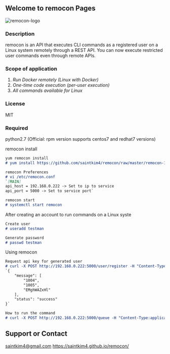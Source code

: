 ## Welcome to remocon Pages
![remocon-logo](https://user-images.githubusercontent.com/43131904/62931121-ba7ffd80-bdf8-11e9-9e5e-4a0e41450247.png)

### Description

remocon is an API that executes CLI commands as a registered user on a Linux system remotely through a REST API.
You can now execute restricted user commands even through remote APIs.

### Scope of application
1. *Run Docker remotely (Linux with Docker)*
2. *One-time code execution (per-user execution)*
3. *All commands available for Linux*

### License
MIT

### Required
python2.7
(Official: rpm version supports centos7 and redhat7 versions)

remocon install
```markdown
yum remocon install
# yum install https://github.com/saintkim4/remocon/raw/master/remocon-1.0.0-1.el7.x86_64.rpm -y

remocon Preferences
# vi /etc/remocon.conf
`[MAIN]
api_host = 192.168.0.222 -> Set to ip to service
api_port = 5000 -> Set to service port`

remocon start
# systemctl start remocon
```
After creating an account to run commands on a Linux syste
```markdown
Create user
# useradd testman

Generate password
# passwd testman
```
Using remocon
```markdown
Request api key for generated user
# curl -X POST http://192.168.0.222:5000/user/register -H "Content-Type:application/json" -d '{"user":"testman"}'
`{
    "message": [
        "1004",
        "1005",
        "EMghWAZxHl"
    ],
    "status": "success"
}`

How to run the command
# curl -X POST http://192.168.0.222:5000/queue -H "Content-Type:application/json" -d '{"execcmd":"touch finished","user":"testman","key":"EMghWAZxHl"}
```
## Support or Contact
saintkim4@gmail.com
https://saintkim4.github.io/remocon/
